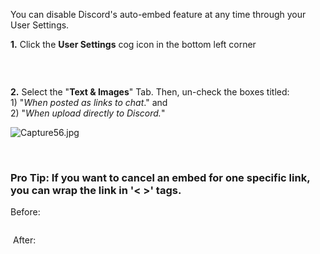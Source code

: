 <p>You can disable Discord's auto-embed feature at any time through your User Settings.</p>
<p><span class="wysiwyg-font-size-large"><strong>1.</strong> Click the <strong>User Settings</strong> cog icon in the bottom left corner</span></p>
<p><img src="https://support.discord.com/hc/en-us/article_attachments/215531007/user_settings.png" alt=""></p>
<p> </p>
<p><span class="wysiwyg-font-size-large"><strong>2.</strong> Select the "<strong>Text &amp; Images</strong>" Tab. </span><span class="wysiwyg-font-size-large">Then, un-check the boxes titled:<br>1) "<em>When posted as links to chat</em>." and <br>2) "<em>When upload directly to Discord.</em>"</span></p>
<p><img src="https://support.discord.com/hc/article_attachments/360058110452/Capture56.jpg" alt="Capture56.jpg"></p>
<p> </p>
<h3>
    <span class="wysiwyg-color-black"><strong>Pro Tip</strong></span>: If you want to cancel an embed for one specific link, you can wrap the link in '<span class="wysiwyg-color-blue"><strong>&lt; &gt;</strong></span>' tags.
</h3>
<p>Before:</p>
<p><img src="https://support.discord.com/hc/en-us/article_attachments/215494108/sansbrackets.png" alt=""></p>
<p> After:</p>
<p><img src="https://support.discord.com/hc/en-us/article_attachments/215531027/conbrackets.png" alt=""></p>